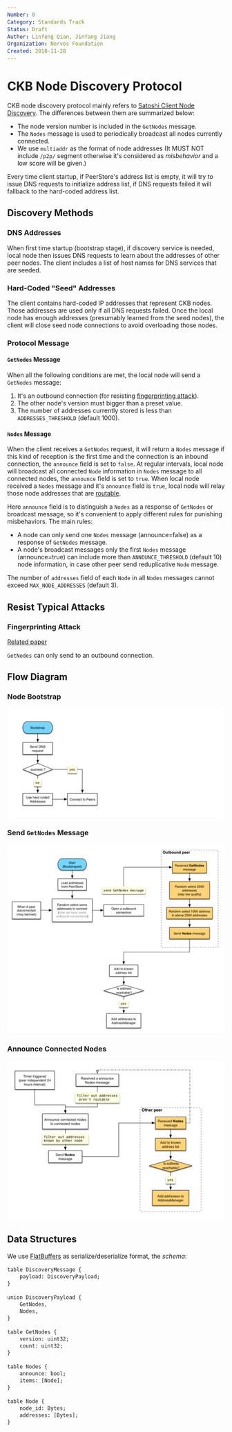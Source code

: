 ```yaml
---
Number: 8
Category: Standards Track
Status: Draft
Author: Linfeng Qian, JinYang Jiang
Organization: Nervos Foundation
Created: 2018-11-28
---
```


# CKB Node Discovery Protocol

CKB node discovery protocol mainly refers to [Satoshi Client Node Discovery][0]. The differences between them are summarized below:

* The node version number is included in the `GetNodes` message.
* The `Nodes` message is used to periodically broadcast all nodes currently connected.
* We use `multiaddr` as the format of node addresses (It MUST NOT include `/p2p/` segment otherwise it's considered as *misbehavior* and a low score will be given.)

Every time client startup, if PeerStore's address list is empty, it will try to issue DNS requests to initialize address list, if DNS requests failed it will fallback to the hard-coded address list.

## Discovery Methods
### DNS Addresses
When first time startup (bootstrap stage), if discovery service is needed, local node then issues DNS requests to learn about the addresses of other peer nodes. The client includes a list of host names for DNS services that are seeded.

### Hard-Coded "Seed" Addresses
The client contains hard-coded IP addresses that represent CKB nodes. Those addresses are used only if all DNS requests failed. Once the local node has enough addresses (presumably learned from the seed nodes), the client will close seed node connections to avoid overloading those nodes.

### Protocol Message
#### `GetNodes` Message
When all the following conditions are met, the local node will send a `GetNodes` message:

  1. It's an outbound connection (for resisting [fingerprinting attack][3]).
  2. The other node's version must bigger than a preset value.
  3. The number of addresses currently stored is less than `ADDRESSES_THRESHOLD` (default 1000). 


#### `Nodes` Message
When the client receives a `GetNodes` request, it will return a `Nodes` message if this kind of reception is the first time and the connection is an inbound connection, the `announce` field is set to `false`. At regular intervals, local node will broadcast all connected `Node` information in `Nodes` message to all connected nodes, the `announce` field is set to `true`. When local node received a `Nodes` message and it's `announce` field is `true`, local node will relay those node addresses that are [routable][1].

Here `announce` field is to distinguish a `Nodes` as a response of `GetNodes` or broadcast message, so it's convenient to apply different rules for punishing misbehaviors. The main rules:

* A node can only send one `Nodes` message (announce=false) as a response of `GetNodes` message.
* A node's broadcast messages only the first `Nodes` message (announce=true) can include more than `ANNOUNCE_THRESHOLD` (default 10) node information, in case other peer send reduplicative `Node` message.

The number of `addresses` field of each `Node` in all `Nodes` messages cannot exceed `MAX_NODE_ADDRESSES` (default 3).

## Resist Typical Attacks
### Fingerprinting Attack
[Related paper][3]

`GetNodes` can only send to an outbound connection.

## Flow Diagram
### Node Bootstrap
![](images/bootstrap.png)
### Send `GetNodes` Message
![](images/get-nodes.png)
### Announce Connected Nodes
![](images/announce-nodes.png)

## Data Structures
We use [FlatBuffers][2] as serialize/deserialize format, the *schema*:

```
table DiscoveryMessage {
    payload: DiscoveryPayload;
}

union DiscoveryPayload {
    GetNodes,
    Nodes,
}

table GetNodes {
    version: uint32;
    count: uint32;
}

table Nodes {
    announce: bool;
    items: [Node];
}

table Node {
    node_id: Bytes;
    addresses: [Bytes];
}
```

[0]: https://en.bitcoin.it/wiki/Satoshi_Client_Node_Discovery
[1]: https://www.iana.org/assignments/iana-ipv4-special-registry/iana-ipv4-special-registry.xhtml
[2]: https://google.github.io/flatbuffers/
[3]: https://arxiv.org/pdf/1410.6079.pdf
